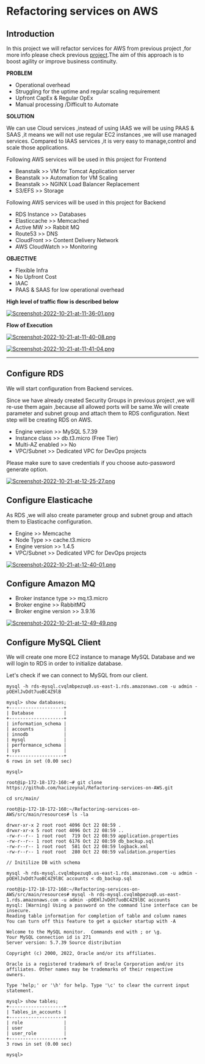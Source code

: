 # Refactoring services on AWS

## Introduction

In this project we will  refactor services for AWS from previous project ,for more info please check previous [project](https://github.com/hacizeynal/Multi-Tier-Web-App-Setup-on-AWS).The aim of this  approach is to boost agility or improve business continuity.

**PROBLEM**

* Operational overhead <br>
* Struggling for the uptime and regular scaling requirement <br>
* Upfront CapEx & Regular OpEx <br>
* Manual processing /Difficult to Automate <br>

**SOLUTION**

We can use Cloud services ,instead of using IAAS we will be using PAAS & SAAS ,it means we will not use regular EC2 instances ,we will use managed services. Compared to IAAS services ,it is very easy to manage,control and scale those applications.

Following AWS services will be used in this project for Frontend

* Beanstalk >> VM for Tomcat Application server 
* Beanstalk >> Automation for VM Scaling 
* Beanstalk >> NGINX Load Balancer Replacement 
* S3/EFS >> Storage 

Following AWS services will be used in this project for Backend

* RDS Instance >> Databases 
* Elasticcache >> Memcached 
* Active MW >> Rabbit MQ 
* Route53 >> DNS 
* CloudFront >> Content Delivery Network
* AWS CloudWatch >> Monitoring

**OBJECTIVE**

* Flexible Infra 
* No Upfront Cost 
* IAAC 
* PAAS & SAAS for low operational overhead

**High level of traffic flow is described below** 

[![Screenshot-2022-10-21-at-11-36-01.png](https://i.postimg.cc/xCVKdmvD/Screenshot-2022-10-21-at-11-36-01.png)](https://postimg.cc/Y484nhDb)

**Flow of Execution**

[![Screenshot-2022-10-21-at-11-40-08.png](https://i.postimg.cc/qBbxsN0n/Screenshot-2022-10-21-at-11-40-08.png)](https://postimg.cc/jCffKdDd)

[![Screenshot-2022-10-21-at-11-41-04.png](https://i.postimg.cc/j5ChWf2M/Screenshot-2022-10-21-at-11-41-04.png)](https://postimg.cc/S2F93JW9)

--------------------------------------------------------------------------------------------------------------------
## Configure RDS

We will start configuration from Backend services.

Since we have already created Security Groups in previous project ,we will re-use them again ,because all allowed ports will be same.We will create parameter and subnet group and attach them to RDS configuration.
Next step will be creating RDS on AWS.

* Engine version >> MySQL 5.7.39
* Instance class >> db.t3.micro (Free Tier)
* Multi-AZ enabled >> No
* VPC/Subnet >> Dedicated VPC for DevOps projects

Please make sure to save credentials if you choose auto-password generate option.

[![Screenshot-2022-10-21-at-12-25-27.png](https://i.postimg.cc/1XgThtqj/Screenshot-2022-10-21-at-12-25-27.png)](https://postimg.cc/zHrpTqpC)

## Configure Elasticache

As RDS ,we will also create parameter group and subnet group and attach them to Elasticache configuration.

* Engine >> Memcache
* Node Type >> cache.t3.micro
* Engine version >> 1.4.5
* VPC/Subnet >> Dedicated VPC for DevOps projects

[![Screenshot-2022-10-21-at-12-40-01.png](https://i.postimg.cc/6qrHN10D/Screenshot-2022-10-21-at-12-40-01.png)](https://postimg.cc/xNdGv5BR)

## Configure Amazon MQ

* Broker instance type >> mq.t3.micro
* Broker engine >> RabbitMQ
* Broker engine version >> 3.9.16

[![Screenshot-2022-10-21-at-12-49-49.png](https://i.postimg.cc/kgRP07SZ/Screenshot-2022-10-21-at-12-49-49.png)](https://postimg.cc/pmvS8bqY)

## Configure MySQL Client

We will create one more EC2 instance to manage MySQL Database and we will login to RDS in order to initialize database.

Let's check if we can connect to MySQL from our client.

```
mysql -h rds-mysql.cvqlmbpezuq0.us-east-1.rds.amazonaws.com -u admin -pOEHlJvDdt7uoBC4Z9lB

mysql> show databases;
+--------------------+
| Database           |
+--------------------+
| information_schema |
| accounts           |
| innodb             |
| mysql              |
| performance_schema |
| sys                |
+--------------------+
6 rows in set (0.00 sec)

mysql>

root@ip-172-18-172-160:~# git clone https://github.com/hacizeynal/Refactoring-services-on-AWS.git

cd src/main/

root@ip-172-18-172-160:~/Refactoring-services-on-AWS/src/main/resources# ls -la

drwxr-xr-x 2 root root 4096 Oct 22 08:59 .
drwxr-xr-x 5 root root 4096 Oct 22 08:59 ..
-rw-r--r-- 1 root root  719 Oct 22 08:59 application.properties
-rw-r--r-- 1 root root 6176 Oct 22 08:59 db_backup.sql
-rw-r--r-- 1 root root  581 Oct 22 08:59 logback.xml
-rw-r--r-- 1 root root  280 Oct 22 08:59 validation.properties

// Initilize DB with schema 

mysql -h rds-mysql.cvqlmbpezuq0.us-east-1.rds.amazonaws.com -u admin -pOEHlJvDdt7uoBC4Z9lBC accounts < db_backup.sql 

root@ip-172-18-172-160:~/Refactoring-services-on-AWS/src/main/resources# mysql -h rds-mysql.cvqlmbpezuq0.us-east-1.rds.amazonaws.com -u admin -pOEHlJvDdt7uoBC4Z9lBC accounts
mysql: [Warning] Using a password on the command line interface can be insecure.
Reading table information for completion of table and column names
You can turn off this feature to get a quicker startup with -A

Welcome to the MySQL monitor.  Commands end with ; or \g.
Your MySQL connection id is 271
Server version: 5.7.39 Source distribution

Copyright (c) 2000, 2022, Oracle and/or its affiliates.

Oracle is a registered trademark of Oracle Corporation and/or its
affiliates. Other names may be trademarks of their respective
owners.

Type 'help;' or '\h' for help. Type '\c' to clear the current input statement.

mysql> show tables;
+--------------------+
| Tables_in_accounts |
+--------------------+
| role               |
| user               |
| user_role          |
+--------------------+
3 rows in set (0.00 sec)

mysql> 

```






